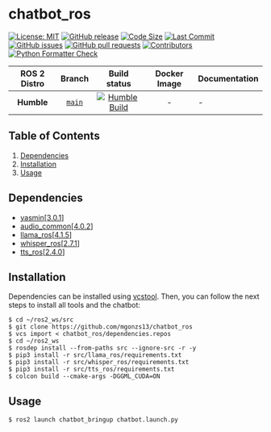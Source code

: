 # chatbot_ros

[![License: MIT](https://img.shields.io/badge/GitHub-GPL--3.0-informational)](https://opensource.org/license/gpl-3-0) [![GitHub release](https://img.shields.io/github/release/mgonzs13/chatbot_ros.svg)](https://github.com/mgonzs13/chatbot_ros/releases) [![Code Size](https://img.shields.io/github/languages/code-size/mgonzs13/chatbot_ros.svg?branch=main)](https://github.com/mgonzs13/chatbot_ros?branch=main) [![Last Commit](https://img.shields.io/github/last-commit/mgonzs13/chatbot_ros.svg)](https://github.com/mgonzs13/chatbot_ros/commits/main) [![GitHub issues](https://img.shields.io/github/issues/mgonzs13/chatbot_ros)](https://github.com/mgonzs13/chatbot_ros/issues) [![GitHub pull requests](https://img.shields.io/github/issues-pr/mgonzs13/chatbot_ros)](https://github.com/mgonzs13/chatbot_ros/pulls) [![Contributors](https://img.shields.io/github/contributors/mgonzs13/chatbot_ros.svg)](https://github.com/mgonzs13/chatbot_ros/graphs/contributors) [![Python Formatter Check](https://github.com/mgonzs13/chatbot_ros/actions/workflows/python_formatter.yml/badge.svg?branch=main)](https://github.com/mgonzs13/chatbot_ros/actions/workflows/python_formatter.yml?branch=main)

<div align="center">

| ROS 2 Distro |                           Branch                            |                                                                                                       Build status                                                                                                        | Docker Image | Documentation |
| :----------: | :---------------------------------------------------------: | :-----------------------------------------------------------------------------------------------------------------------------------------------------------------------------------------------------------------------: | :----------: | ------------- |
|  **Humble**  | [`main`](https://github.com/mgonzs13/chatbot_ros/tree/main) | [![Humble Build](https://github.com/mgonzs13/chatbot_ros/actions/workflows/humble-docker-build.yml/badge.svg?branch=main)](https://github.com/mgonzs13/chatbot_ros/actions/workflows/humble-docker-build.yml?branch=main) |      -       | -             |

</div>

## Table of Contents

1. [Dependencies](#dependencies)
2. [Installation](#installation)
3. [Usage](#usage)

## Dependencies

- [yasmin](https://github.com/uleroboticsgroup/yasmin)[[3.0.1](https://github.com/uleroboticsgroup/yasmin/releases/tag/3.0.1)]
- [audio_common](https://github.com/mgonzs13/audio_common)[[4.0.2](https://github.com/mgonzs13/audio_common/releases/tag/4.0.2)]
- [llama_ros](https://github.com/mgonzs13/llama_ros)[[4.1.5](https://github.com/mgonzs13/llama_ros/releases/tag/4.1.5)]
- [whisper_ros](https://github.com/mgonzs13/whisper_ros)[[2.7.1](https://github.com/mgonzs13/whisper_ros/releases/tag/2.7.1)]
- [tts_ros](https://github.com/mgonzs13/tts_ros)[[2.4.0](https://github.com/mgonzs13/tts_ros/releases/tag/2.4.0)]

## Installation

Dependencies can be installed using [vcstool](https://github.com/dirk-thomas/vcstool). Then, you can follow the next steps to install all tools and the chatbot:

```shell
$ cd ~/ros2_ws/src
$ git clone https://github.com/mgonzs13/chatbot_ros
$ vcs import < chatbot_ros/dependencies.repos
$ cd ~/ros2_ws
$ rosdep install --from-paths src --ignore-src -r -y
$ pip3 install -r src/llama_ros/requirements.txt
$ pip3 install -r src/whisper_ros/requirements.txt
$ pip3 install -r src/tts_ros/requirements.txt
$ colcon build --cmake-args -DGGML_CUDA=ON
```

## Usage

```shell
$ ros2 launch chatbot_bringup chatbot.launch.py
```
